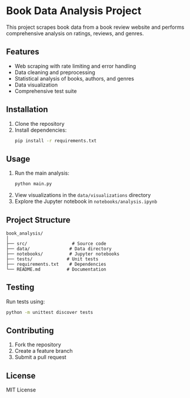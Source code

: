 # Book Data Analysis Project

This project scrapes book data from a book review website and performs comprehensive analysis on ratings, reviews, and genres.

## Features
- Web scraping with rate limiting and error handling
- Data cleaning and preprocessing
- Statistical analysis of books, authors, and genres
- Data visualization
- Comprehensive test suite

## Installation
1. Clone the repository
2. Install dependencies:
   ```bash
   pip install -r requirements.txt
   ```

## Usage
1. Run the main analysis:
   ```bash
   python main.py
   ```
2. View visualizations in the `data/visualizations` directory
3. Explore the Jupyter notebook in `notebooks/analysis.ipynb`

## Project Structure
```
book_analysis/
│
├── src/                 # Source code
├── data/               # Data directory
├── notebooks/          # Jupyter notebooks
├── tests/             # Unit tests
├── requirements.txt    # Dependencies
└── README.md          # Documentation
```

## Testing
Run tests using:
```bash
python -m unittest discover tests
```

## Contributing
1. Fork the repository
2. Create a feature branch
3. Submit a pull request

## License
MIT License
